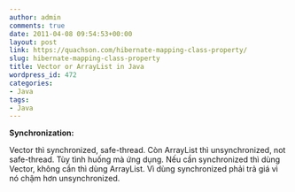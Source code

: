 ```yaml
---
author: admin
comments: true
date: 2011-04-08 09:54:53+00:00
layout: post
link: https://quachson.com/hibernate-mapping-class-property/
slug: hibernate-mapping-class-property
title: Vector or ArrayList in Java
wordpress_id: 472
categories:
- Java
tags:
- Java
---
```


**Synchronization:**

Vector thì synchronized, safe-thread. Còn ArrayList thì unsynchronized, not safe-thread. Tùy tình huống mà ứng dụng. Nếu cần synchronized thì dùng Vector, không cần thì dùng ArrayList. Vì dùng synchronized phải trả giá vì nó chậm hơn unsynchronized.
